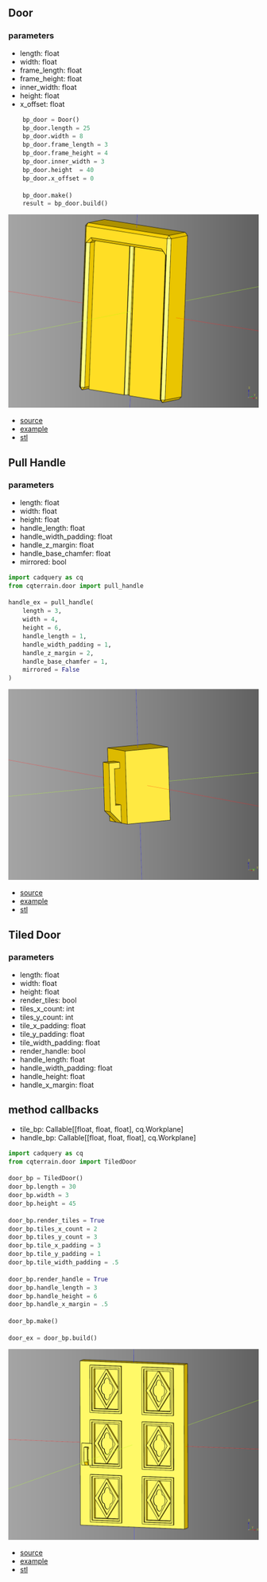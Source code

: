 ## Door
### parameters
* length: float 
* width: float 
* frame_length: float 
* frame_height: float 
* inner_width: float 
* height: float 
* x_offset: float

``` python
    bp_door = Door()
    bp_door.length = 25
    bp_door.width = 8
    bp_door.frame_length = 3 
    bp_door.frame_height = 4
    bp_door.inner_width = 3
    bp_door.height  = 40
    bp_door.x_offset = 0

    bp_door.make()
    result = bp_door.build()
```

![](image/door/01.png)

* [source](../src/cqterrain/door/Door.py)
* [example](../example/door/door.py)
* [stl](../stl/door.stl)

## Pull Handle

### parameters
* length: float 
* width: float 
* height: float
* handle_length: float
* handle_width_padding: float
* handle_z_margin: float
* handle_base_chamfer: float
* mirrored: bool

``` python
import cadquery as cq
from cqterrain.door import pull_handle

handle_ex = pull_handle(
    length = 3, 
    width = 4, 
    height = 6,
    handle_length = 1,
    handle_width_padding = 1,
    handle_z_margin = 2,
    handle_base_chamfer = 1,
    mirrored = False
)
```

![](image/door/02.png)

* [source](../src/cqterrain/door/pull_handle.py)
* [example](../example/door/pull_handle.py)
* [stl](../stl/pull_handle.stl)

## Tiled Door

### parameters
* length: float
* width: float
* height: float
* render_tiles: bool
* tiles_x_count: int
* tiles_y_count: int
* tile_x_padding: float
* tile_y_padding: float
* tile_width_padding: float
* render_handle: bool
* handle_length: float
* handle_width_padding: float
* handle_height: float
* handle_x_margin: float

## method callbacks
* tile_bp: Callable[[float, float, float], cq.Workplane]
* handle_bp: Callable[[float, float, float], cq.Workplane]

``` python
import cadquery as cq
from cqterrain.door import TiledDoor

door_bp = TiledDoor()
door_bp.length = 30
door_bp.width = 3
door_bp.height = 45

door_bp.render_tiles = True
door_bp.tiles_x_count = 2
door_bp.tiles_y_count = 3
door_bp.tile_x_padding = 3
door_bp.tile_y_padding = 1
door_bp.tile_width_padding = .5

door_bp.render_handle = True
door_bp.handle_length = 3
door_bp.handle_height = 6
door_bp.handle_x_margin = .5

door_bp.make()

door_ex = door_bp.build()
```

![](image/door/03.png)

* [source](../src/cqterrain/door/TiledDoor.py)
* [example](../example/door/tiled_door.py)
* [stl](../stl/door_tiled_door.stl)
